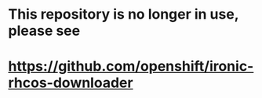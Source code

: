 # This repository is no longer in use, please see
# https://github.com/openshift/ironic-rhcos-downloader
